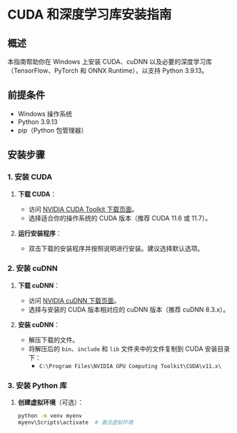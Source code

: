 # CUDA 和深度学习库安装指南

## 概述

本指南帮助你在 Windows 上安装 CUDA、cuDNN 以及必要的深度学习库（TensorFlow、PyTorch 和 ONNX Runtime），以支持 Python 3.9.13。

## 前提条件

- Windows 操作系统
- Python 3.9.13
- pip（Python 包管理器）

## 安装步骤

### 1. 安装 CUDA

1. **下载 CUDA**：
   - 访问 [NVIDIA CUDA Toolkit 下载页面](https://developer.nvidia.com/cuda-downloads)。
   - 选择适合你的操作系统的 CUDA 版本（推荐 CUDA 11.6 或 11.7）。

2. **运行安装程序**：
   - 双击下载的安装程序并按照说明进行安装。建议选择默认选项。

### 2. 安装 cuDNN

1. **下载 cuDNN**：
   - 访问 [NVIDIA cuDNN 下载页面](https://developer.nvidia.com/cudnn)。
   - 选择与安装的 CUDA 版本相对应的 cuDNN 版本（推荐 cuDNN 8.3.x）。

2. **安装 cuDNN**：
   - 解压下载的文件。
   - 将解压后的 `bin`、`include` 和 `lib` 文件夹中的文件复制到 CUDA 安装目录下：
     - `C:\Program Files\NVIDIA GPU Computing Toolkit\CUDA\v11.x\`

### 3. 安装 Python 库

1. **创建虚拟环境**（可选）：
   ```bash
   python -m venv myenv
   myenv\Scripts\activate  # 激活虚拟环境
